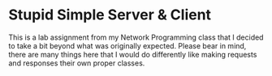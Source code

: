 # Stupid Simple Server & Client
This is a lab assignment from my Network Programming class that I decided to take a bit beyond what was originally expected. Please bear in mind, there are many things here that I would do differently like making requests and responses their own proper classes.